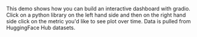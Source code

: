 This demo shows how you can build an interactive dashboard with gradio. Click on a python library on the left hand side and then on the right hand side click on the metric you'd like to see plot over time. Data is pulled from HuggingFace Hub datasets.
